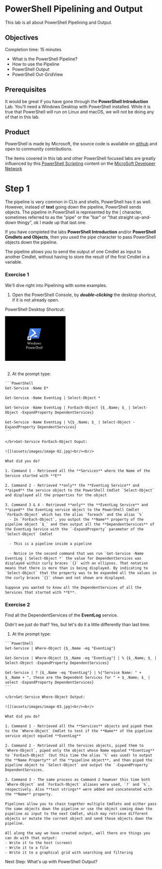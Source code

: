 # PowerShell Pipelining and Output

This lab is all about PowerShell Pipelining and Output.

## Objectives

Completion time: 15 minutes

  - What is the PowerShell Pipeline?
  - How to use the Pipeline
  - PowerShell Output
  - PowerShell Out-GridView

## Prerequisites

It would be great if you have gone through the **PowerShell Introduction** Lab. You'll need a Windows Desktop with PowerShell installed. While it is true that PowerShell will run on Linux and macOS, we will not be doing any of that in this lab.

## Product

PowerShell is made by Microsoft, the source code is available on [github](https://github.com/powershell/powershell) and open to community contributions.

The items covered in this lab and other PowerShell focused labs are greatly influenced by this [PowerShell Scripting](https://msdn.microsoft.com/en-us/powershell/scripting/powershell-scripting) content on the [MicroSoft Developer Network](https://msdn.microsoft.com/en-us/default.aspx)

# Step 1

The pipeline is very common in CLIs and shells, PowerShell has it as well. However, instead of **text** going down the pipeline, PowerShell sends objects. The pipeline in PowerShell is represented by the | character, sometimes referred to as the "pipe" or the "bar" or "that straight up-and-down thingy", ok I made up that last one.

If you have completed the labs **PowerShell Introduction** and/or **PowerShell Cmdlets and Objects**, then you used the pipe character to pass PowerShell objects down the pipeline.

The pipeline allows you to send the output of one Cmdlet as input to another Cmdlet, without having to store the result of the first Cmdlet in a variable.

### Exercise 1

We'll dive right into Pipelining with some examples.

  1. Open the PowerShell Console, by ***double-clicking*** the desktop shortcut, if it is not already open.

  PowerShell Desktop Shortcut:

  ![](assets/images/image-01.jpg)<br/><br/>

  2. At the prompt type:

    ```PowerShell
    Get-Service -Name E*

    Get-Service -Name EventLog | Select-Object *

    Get-Service -Name EventLog | ForEach-Object {$_.Name; $_ | Select-Object -ExpandProperty DependentServices}

    Get-Service -Name EventLog | %{$_.Name; $_ | Select-Object -ExpandProperty DependentServices}
    ```

    </br>Get-Service ForEach-Object Ouput:

    ![](assets/images/image-02.jpg)<br/><br/>

    What did you do?

    1. Command 1 - Retrieved all the **Services** where the Name of the Service started with **E**

    2. Command 2 - Retrieved **only** the **EventLog Service** and **piped** the service object to the PowerShell Cmdlet `Select-Object` and displayed all the properties for the object

    3. Command 3 & 4 - Retrieved **only** the **EventLog Service** and **piped** the EventLog service object to the PowerShell Cmdlet `ForEach-Object` which has the alias `foreach` and the alias `%`
      - In `ForEach-Object`, you output the **Name** property of the pipeline object `$_` and then output all the **DependentServices** of the EventLog Service with the `-ExpandProperty` parameter of the `Select-Object` Cmdlet

      - This is a pipeline inside a pipeline

      - Notice in the second command that was run `Get-Service -Name EventLog | Select-Object *` the value for DependentServices was displayed within curly braces `{}` with an ellipses. That notation means that there is more than is being displayed. By indicating to `Select-Object` that the property was to be expanded all the values in the curly braces `{}` shown and not shown are displayed.

    Suppose you wanted to know all the DependentServices of all the Services that started with **E**.

### Exercise 2

Find all the DependentServices of the **EventLog** service.

Didn't we just do that? Yes, but let's do it a little differently than last time.

  1. At the prompt type:

    ```PowerShell
    Get-Service | Where-Object {$_.Name -eq "EventLog"}

    Get-Service | Where-Object {$_.Name -eq "EventLog"} | % {$_.Name; $_ | Select-Object -ExpandProperty DependentServices}

    Get-Service | ? {$_.Name -eq "EventLog"} | %{"Service Name: " + $_.Name + ", these are the Dependent Services for " + $_.Name; $_ | select -ExpandProperty DependentServices}
    ```

    </br>Get-Service Where-Object Output:

    ![](assets/images/image-03.jpg)<br/><br/>

    What did you do?

    1. Command 1 - Retrieved all the **Services** objects and piped them to the `Where-Object` Cmdlet to test if the **Name** of the pipeline service object equaled **EventLog**

    2. Command 2 - Retrieved all the Services objects, piped them to `Where-Object`, piped only the object whose Name equaled **EventLog** to `ForEach-Object` (but this time the alias `%` was used) to output the **Name Property** of the **pipeline object**, and then piped the pipeline object to `Select-Object` and output the `-ExpandProperty` DependentServices.

    3. Command 3 - The same process as Command 2 however this time both `Where-Object` and `ForEach-Object` aliases were used, `?` and `%`, respectively. Also **text strings** were added and concatenated with the **Name** property.

    Pipelines allow you to chain together multiple Cmdlets and either pass the same objects down the pipeline or use the object coming down the pipeline as input to the next Cmdlet, which may retrieve different objects or mutate the current object and send those objects down the pipeline.

    All along the way we have created output, well there are things you can do with that output:    
    - Write it to the host (screen)   
    - Write it to a file
    - Write it to a graphical grid with searching and filtering

Next Step: What's up with PowerShell Output?
